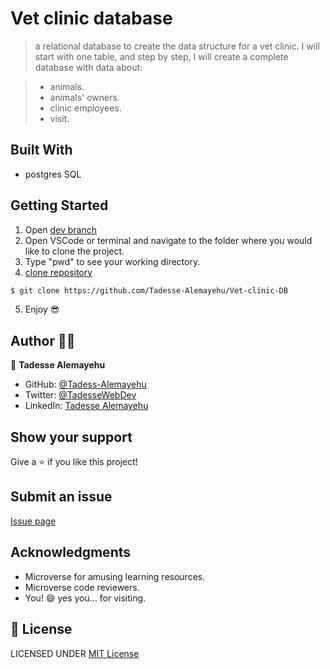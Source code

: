 # Vet clinic database

> a relational database to create the data structure for a vet clinic. I will start with one table, and step by step, I will create a complete database with data about:

> - animals.
> - animals' owners.
> - clinic employees.
> - visit.

## Built With

- postgres SQL

## Getting Started

1. Open [dev branch](https://github.com/Tadesse-Alemayehu/Vet-clinic-DB)
2. Open VSCode or terminal and navigate to the folder where you would like to clone the project.
3. Type "pwd" to see your working directory.
4. [clone repository](https://github.com/Tadesse-Alemayehu/Vet-clinic-DB)

```bash
$ git clone https://github.com/Tadesse-Alemayehu/Vet-clinic-DB
```

5. Enjoy 😎

## Author 👱‍♂️

👤 **Tadesse Alemayehu**

- GitHub: [@Tadess-Alemayehu](https://github.com/Tadesse-Alemayehu)
- Twitter: [@TadesseWebDev](https://twitter.com/TadesseWebDev)
- LinkedIn: [Tadesse Alemayehu](https://www.linkedin.com/in/tadesse-alemayehu-60141a221/)

## Show your support

Give a ⭐️ if you like this project!

## Submit an issue

[Issue page](https://github.com/Tadesse-Alemayehu/Vet-clinic-DB/issues)

## Acknowledgments

- Microverse for amusing learning resources.
- Microverse code reviewers.
- You! 😄 yes you... for visiting.

## 📝 License

LICENSED UNDER [MIT License](LICENSE)
